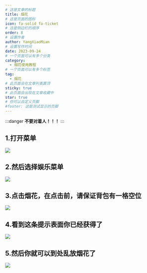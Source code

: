 ```yaml
---
# 这是文章的标题
title: 烟花
# 这是页面的图标
icon: fa-solid fa-ticket
# 这是侧边栏的顺序
order: 8
# 设置作者
author: YangXiaoMian
# 设置写作时间
date: 2023-09-24
# 一个页面可以有多个分类
category:
  - 烟花使用教程
# 一个页面可以有多个标签
tag:
  - 烟花
# 此页面会在文章列表置顶
sticky: true
# 此页面会出现在文章收藏中
star: true
# 你可以自定义页脚
#footer: 这是测试显示的页脚
---
```

:::danger
**不要对着人！！！**
:::

## **1.打开菜单**

![](https://m1.miaomc.cn/uploads/20230924_65102774d905b.png)

## **2.然后选择娱乐菜单**

![](https://m1.miaomc.cn/uploads/20230924_65103b9504c23.png)

## **3.点击烟花，在点击前，请保证背包有一格空位**

![](https://m1.miaomc.cn/uploads/20230924_65103bca543b5.png)

## **4.看到这条提示表面你已经获得了**

![](https://m1.miaomc.cn/uploads/20230924_65103c00b5130.png)

## **5.然后你就可以到处乱放烟花了**

![](https://m1.miaomc.cn/uploads/20230924_65103c4f18b00.png)
